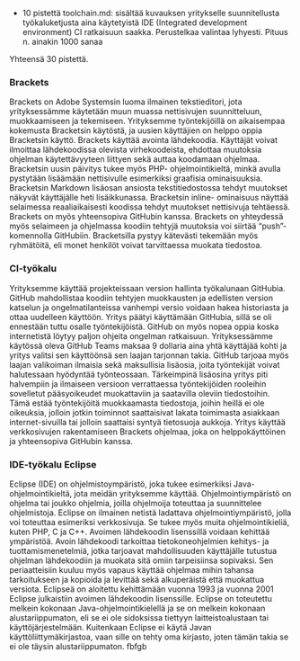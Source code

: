 * 10 pistettä toolchain.md: sisältää kuvauksen yritykselle suunnitellusta työkaluketjusta aina käytetyistä IDE (Integrated development environment) CI ratkaisuun saakka. Perustelkaa valintaa lyhyesti. Pituus n. ainakin 1000 sanaa

Yhteensä 30 pistettä.


### Brackets
Brackets on Adobe Systemsin luoma ilmainen tekstieditori, jota yrityksessämme käytetään muun muassa nettisivujen suunnitteluun, muokkaamiseen ja tekemiseen. Yrityksemme työntekijöillä on aikaisempaa kokemusta Bracketsin käytöstä, ja uusien käyttäjien on helppo oppia Bracketsin käyttö. Brackets käyttää avointa lähdekoodia.  Käyttäjät voivat ilmoittaa lähdekoodissa olevista virhekoodeista, ehdottaa muutoksia ohjelman käytettävyyteen liittyen sekä auttaa koodamaan ohjelmaa. Bracketsin uusin päivitys tukee myös PHP- ohjelmointikieltä, minkä avulla pystytään lisäämään nettisivulle esimerkiksi graafisia ominaisuuksia. Bracketsin Markdown lisäosan ansiosta tekstitiedostossa tehdyt muutokset näkyvät käyttäjälle heti lisäikkunassa. Bracketsin inline- ominaisuus näyttää selaimessa reaaliaikaisesti koodissa tehdyt muutokset nettisivuja tehtäessä.  Brackets on myös yhteensopiva GitHubin kanssa. Brackets on yhteydessä myös selaimeen ja ohjelmassa koodiin tehtyjä muutoksia voi siirtää “push”- komennolla GitHubiin.  Bracketsilla pystyy kätevästi tekemään myös ryhmätöitä, eli monet henkilöt voivat tarvittaessa muokata tiedostoa.


### CI-työkalu
Yrityksemme käyttää projekteissaan version hallinta työkalunaan GitHubia. GitHub mahdollistaa koodiin tehtyjen muokkausten ja edellisten version katselun ja ongelmatilanteissa vanhempi versio voidaan hakea historiasta ja ottaa uudelleen käyttöön. Yritys päätyi käyttämään GitHubia, sillä se oli ennestään tuttu osalle työntekijöistä. GitHub on myös nopea oppia koska internetistä löytyy paljon ohjeita ongelman ratkaisuun.
Yrityksessämme käytössä oleva GitHub Teams maksaa 9 dollaria aina yhtä käyttäjää kohti ja yritys valitsi sen käyttöönsä sen laajan tarjonnan takia. GitHub tarjoaa myös laajan valikoiman ilmaisia sekä maksullisia lisäosia, joita työntekijät voivat halutessaan hyödyntää työnteossaan. Tärkeimpinä lisäosina yritys piti halvempiin ja ilmaiseen versioon verrattaessa työntekijöiden rooleihin sovelletut pääsyoikeudet muokattaviin ja saatavilla oleviin tiedostoihin. Tämä estää työntekijöitä muokkaamasta tiedostoja, joihin heillä ei ole oikeuksia, jolloin jotkin toiminnot saattaisivat lakata toimimasta asiakkaan internet-sivuilla tai jolloin saattaisi syntyä tietosuoja aukkoja. Yritys käyttää verkkosivujen rakentamiseen Brackets ohjelmaa, joka on helppokäyttöinen ja yhteensopiva GitHubin kanssa.


### IDE-työkalu Eclipse
Eclipse (IDE) on ohjelmistoympäristö, joka tukee esimerkiksi Java-ohjelmointikieltä, jota meidän yrityksemme käyttää. Ohjelmointiympäristö on ohjelma tai joukko ohjelmia, joilla ohjelmoija toteuttaa ja suunnittelee ohjelmistoja. Eclipse on ilmainen netistä ladattava ohjelmointiympäristö, jolla voi toteuttaa esimeriksi verkkosivuja. Se tukee myös muita ohjelmointikieliä, kuten PHP, C ja C++. Avoimen lähdekoodin lisenssillä voidaan kehittää ympäristöä. Avoin lähdekoodi tarkoittaa tietokoneohjelmien kehitys- ja tuottamismenetelmiä, jotka tarjoavat mahdollisuuden käyttäjälle tutustua ohjelman lähdekoodiin ja muokata sitä omiin tarpeisiinsa sopivaksi. Sen periaatteisiin kuuluu myös vapaus käyttää ohjelmaa mihin tahansa tarkoitukseen ja kopioida ja levittää sekä alkuperäistä että muokattua versiota. Eclipseä on aloitettu kehittämään vuonna 1993 ja vuonna 2001 Eclipse julkaistiin avoimen lähdekoodin lisenssille. 
Eclipse on toteutettu melkein kokonaan Java-ohjelmointikielellä ja se on melkein kokonaan alustariippumaton, eli se ei ole sidoksissa tiettyyn laitteistoalustaan tai käyttöjärjestelmään. Kuitenkaan Eclipse ei käytä Javan käyttöliittymäkirjastoa, vaan sille on tehty oma kirjasto, joten tämän takia se ei ole täysin alustariippumaton. fbfgb
